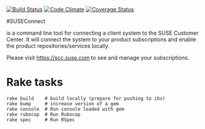 [![Build Status](https://secure.travis-ci.org/SUSE/connect.png?branch=master)](https://travis-ci.org/SUSE/connect)
[![Code Climate](https://codeclimate.com/github/SUSE/connect.png)](https://codeclimate.com/github/SUSE/connect)
[![Coverage Status](https://coveralls.io/repos/SUSE/connect/badge.png?branch=master)](https://coveralls.io/r/SUSE/connect)

#SUSEConnect

is a command line tool for connecting a client system to the SUSE Customer Center.
It will connect the system to your product subscriptions and enable the product repositories/services locally.

Please visit https://scc.suse.com to see and manage your subscriptions.

# Rake tasks

```
rake build    # build locally (prepare for pushing to ibs)
rake bump     # increase version of a gem
rake console  # Run console loaded with gem
rake rubocop  # Run Rubocop
rake spec     # Run RSpec
```
